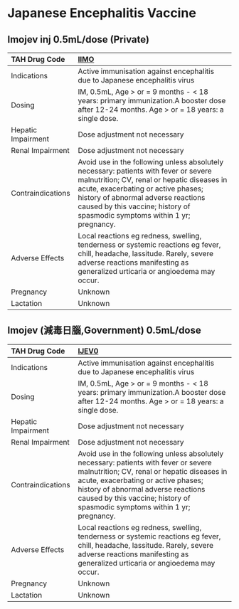 # Japanese Encephalitis Vaccine

## Imojev inj 0.5mL/dose (Private)

| TAH Drug Code      | [**IIMO**](https://www.tahsda.org.tw/drugs/hissearch.php?drug_code=IIMO)                                                                                                                                                                                                                       |
|:-------------------|:-----------------------------------------------------------------------------------------------------------------------------------------------------------------------------------------------------------------------------------------------------------------------------------------------|
| Indications        | Active immunisation against encephalitis due to Japanese encephalitis virus                                                                                                                                                                                                                    |
| Dosing             | IM, 0.5mL, Age > or = 9 months - < 18 years: primary immunization.A booster dose after 12-24 months. Age > or = 18 years: a single dose.                                                                                                                                                       |
| Hepatic Impairment | Dose adjustment not necessary                                                                                                                                                                                                                                                                  |
| Renal Impairment   | Dose adjustment not necessary                                                                                                                                                                                                                                                                  |
| Contraindications  | Avoid use in the following unless absolutely necessary: patients with fever or severe malnutrition; CV, renal or hepatic diseases in acute, exacerbating or active phases; history of abnormal adverse reactions caused by this vaccine; history of spasmodic symptoms within 1 yr; pregnancy. |
| Adverse Effects    | Local reactions eg redness, swelling, tenderness or systemic reactions eg fever, chill, headache, lassitude. Rarely, severe adverse reactions manifesting as generalized urticaria or angioedema may occur.                                                                                    |
| Pregnancy          | Unknown                                                                                                                                                                                                                                                                                        |
| Lactation          | Unknown                                                                                                                                                                                                                                                                                        |

## Imojev (減毒日腦,Government) 0.5mL/dose

| TAH Drug Code      | [**IJEV0**](https://www.tahsda.org.tw/drugs/hissearch.php?drug_code=IJEV0)                                                                                                                                                                                                                     |
|:-------------------|:-----------------------------------------------------------------------------------------------------------------------------------------------------------------------------------------------------------------------------------------------------------------------------------------------|
| Indications        | Active immunisation against encephalitis due to Japanese encephalitis virus                                                                                                                                                                                                                    |
| Dosing             | IM, 0.5mL, Age > or = 9 months - < 18 years: primary immunization.A booster dose after 12-24 months. Age > or = 18 years: a single dose.                                                                                                                                                       |
| Hepatic Impairment | Dose adjustment not necessary                                                                                                                                                                                                                                                                  |
| Renal Impairment   | Dose adjustment not necessary                                                                                                                                                                                                                                                                  |
| Contraindications  | Avoid use in the following unless absolutely necessary: patients with fever or severe malnutrition; CV, renal or hepatic diseases in acute, exacerbating or active phases; history of abnormal adverse reactions caused by this vaccine; history of spasmodic symptoms within 1 yr; pregnancy. |
| Adverse Effects    | Local reactions eg redness, swelling, tenderness or systemic reactions eg fever, chill, headache, lassitude. Rarely, severe adverse reactions manifesting as generalized urticaria or angioedema may occur.                                                                                    |
| Pregnancy          | Unknown                                                                                                                                                                                                                                                                                        |
| Lactation          | Unknown                                                                                                                                                                                                                                                                                        |

